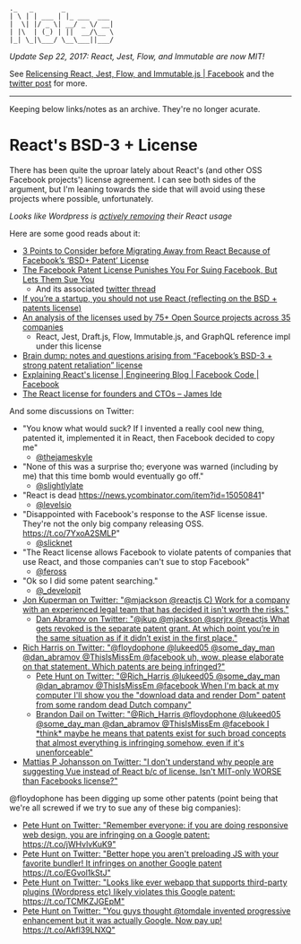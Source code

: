 ```
._   _       _            
| \ | | ___ | |_ ___  ___
|  \| |/ _ \| __/ _ \/ __|
| |\  | (_) | ||  __/\__ \
|_| \_|\___/ \__\___||___/

```

*Update Sep 22, 2017: React, Jest, Flow, and Immutable are now MIT!*

See [Relicensing React, Jest, Flow, and Immutable\.js \| Facebook](https://code.facebook.com/posts/300798627056246/relicensing-react-jest-flow-and-immutable-js/) and the [twitter post](https://twitter.com/reactjs/status/911347634069168128) for more.

---

Keeping below links/notes as an archive. They're no longer acurate.

# React's BSD-3 + License
There has been quite the uproar lately about React's (and other OSS Facebook projects') license agreement. I can see both sides of the argument, but I'm leaning towards the side that will avoid using these projects where possible, unfortunately.

*Looks like Wordpress is [actively removing](https://ma.tt/2017/09/on-react-and-wordpress/) their React usage*

Here are some good reads about it:
- [3 Points to Consider before Migrating Away from React Because of Facebook’s ‘BSD\+ Patent’ License](https://blog.cloudboost.io/3-points-to-consider-before-migrating-away-from-react-because-of-facebooks-bsd-patent-license-b4a32562d268)
- [The Facebook Patent License Punishes You For Suing Facebook, But Lets Them Sue You](http://yehudakatz.com/2017/09/16/facebook-patent-clause-protects-facebook-not-you/)
  - And its associated [twitter thread](https://twitter.com/wycats/status/909134245334999040)
- [If you’re a startup, you should not use React \(reflecting on the BSD \+ patents license\)](https://medium.com/@raulk/if-youre-a-startup-you-should-not-use-react-reflecting-on-the-bsd-patents-license-b049d4a67dd2)
- [An analysis of the licenses used by 75\+ Open Source projects across 35 companies](https://medium.com/@raulk/list-of-companies-and-popular-projects-by-the-open-source-licenses-they-use-35a53eaf1c80)
  - React, Jest, Draft.js, Flow, Immutable.js, and GraphQL reference impl under this license
- [Brain dump: notes and questions arising from “Facebook’s BSD\-3 \+ strong patent retaliation” license](https://medium.com/@raulk/further-notes-and-questions-arising-from-facebooks-bsd-3-strong-patent-retaliation-license-c6386e8e1d60)
- [Explaining React's license \| Engineering Blog \| Facebook Code \| Facebook](https://code.facebook.com/posts/112130496157735/explaining-react-s-license/)
- [The React license for founders and CTOs – James Ide](https://medium.com/@ji/the-react-license-for-founders-and-ctos-b38d2538f3e5)

And some discussions on Twitter:
- "You know what would suck? If I invented a really cool new thing, patented it, implemented it in React, then Facebook decided to copy me"
  - [@thejameskyle](https://twitter.com/thejameskyle/status/898964687303327744)
- "None of this was a surprise tho; everyone was warned (including by me) that this time bomb would eventually go off."
  - [@slightlylate](https://twitter.com/slightlylate/status/898866730000306178)
- "React is dead https://news.ycombinator.com/item?id=15050841"
  - [@levelsio](https://twitter.com/levelsio/status/898770971229700096)
- "Disappointed with Facebook's response to the ASF license issue. They're not the only big company releasing OSS. https://t.co/7YxoA2SMLP"
  - [@slicknet](https://twitter.com/slicknet/status/898728697854808065)
- "The React license allows Facebook to violate patents of companies that use React, and those companies can't sue to stop Facebook"
  - [@feross](https://twitter.com/feross/status/898730336082776064)
- "Ok so I did some patent searching."
  - [@_developit](https://twitter.com/_developit/status/899669300033855490)
- [Jon Kuperman on Twitter: "@mjackson @reactjs C\) Work for a company with an experienced legal team that has decided it isn't worth the risks\."](https://twitter.com/jkup/status/908819995022340096)
  - [Dan Abramov on Twitter: "@jkup @mjackson @sprjrx @reactjs What gets revoked is the separate patent grant\. At which point you’re in the same situation as if it didn’t exist in the first place\."](https://twitter.com/dan_abramov/status/908825390378045446)
- [Rich Harris on Twitter: "@floydophone @lukeed05 @some\_day\_man @dan\_abramov @ThisIsMissEm @facebook uh, wow\. please elaborate on that statement\. Which patents are being infringed?"](https://twitter.com/Rich_Harris/status/908782891982901249)
  - [Pete Hunt on Twitter: "@Rich\_Harris @lukeed05 @some\_day\_man @dan\_abramov @ThisIsMissEm @facebook When I'm back at my computer I'll show you the "download data and render Dom" patent from some random dead Dutch company"](https://twitter.com/floydophone/status/908787530983706626)
  - [Brandon Dail on Twitter: "@Rich\_Harris @floydophone @lukeed05 @some\_day\_man @dan\_abramov @ThisIsMissEm @facebook I \*think\* maybe he means that patents exist for such broad concepts that almost everything is infringing somehow, even if it's unenforceable"](https://twitter.com/aweary/status/908790460130353154)
- [Mattias P Johansson on Twitter: "I don't understand why people are suggesting Vue instead of React b/c of license\. Isn't MIT\-only WORSE than Facebooks license?"](https://twitter.com/mpjme/status/909452245372162049)

@floydophone has been digging up some other patents (point being that we're all screwed if we try to sue any of these big companies):
- [Pete Hunt on Twitter: "Remember everyone: if you are doing responsive web design, you are infringing on a Google patent: https://t\.co/jWHvlvKuK9"](https://twitter.com/floydophone/status/910542586988957697)
- [Pete Hunt on Twitter: "Better hope you aren't preloading JS with your favorite bundler\! It infringes on another Google patent https://t\.co/EGvol1kStJ"](https://twitter.com/floydophone/status/910544627320619008)
- [Pete Hunt on Twitter: "Looks like ever webapp that supports third\-party plugins \(Wordpress etc\) likely violates this Google patent: https://t\.co/TCMKZJGEpM"](https://twitter.com/floydophone/status/910545768410488838)
- [Pete Hunt on Twitter: "You guys thought @tomdale invented progressive enhancement but it was actually Google\. Now pay up\! https://t\.co/Akfl39LNXQ"](https://twitter.com/floydophone/status/910547163637325824)